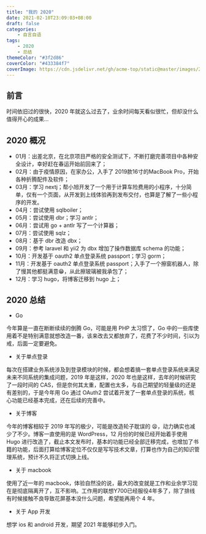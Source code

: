 ```yaml
---
title: "我的 2020"
date: 2021-02-10T23:09:03+08:00
draft: false
categories:
    - 自言自语
tags:
    - 2020
    - 总结
themeColor: "#3f2d86"
coverColor: "#433384f7"
coverImage: https://cdn.jsdelivr.net/gh/acme-top/static@master/images/2021/04/20210410230918-cover.png;%20charset=utf-8
---
```


## 前言

时间依旧过的很快，2020 年就这么过去了，业余时间每天看似很忙，但却没什么值得开心的成果...


## 2020 概况

- 01月：出差北京，在北京项目严格的安全测试下，不断打磨完善项目中各种安全设计，幸好赶在春运开始前回来了；
- 02月：由于疫情原因，在家办公，入手了 2019款16寸的MacBook Pro，开始各种折腾配件及软件；
- 03月：学习 nextj；帮小旭开发了一个用于计算车险费用的小程序，十分简单，仅有一个页面，从开发到上线体验再到发布交付，也算是了解了一些小程序的开发。
- 04月：尝试使用 sqlboiler；
- 05月：尝试使用 dbr；学习 antlr；
- 06月：尝试用 go + antlr 写了一个计算器；
- 07月：尝试使用 sqlz；
- 08月：基于 dbr 改造 dbx；
- 09月：参考 laravel 和 yii2 为 dbx 增加了操作数据库 schema 的功能；
- 10月：开发基于 oauth2 单点登录系统 passport；学习 gorm；
- 11月：开发基于 oauth2 单点登录系统 passport；入手了一个擦窗机器人，除了慢其他都挺满意😁，从此擦玻璃被我承包了；
- 12月：学习 hugo，将博客迁移到 hugo 上；

## 2020 总结

- Go

今年算是一直在断断续续的倒腾 Go，可能是用 PHP 太习惯了，Go 中的一些库使用着不是特别满意就想改造一番，该来改去又都放弃了，花费了不少时间，引以为戒，后面一定要避免。

- 关于单点登录

每次在搭建业务系统涉及到登录模块的时候，都会想着搞一套单点登录系统来满足未来不同系统的集成问题，2019 年是这样，2020 年也是这样，去年的时候研究了一段时间的 CAS，但是奈何其太重，配置也太多，与自己期望的轻量级的还是有差别的，于是今年用 Go 通过 OAuth2 尝试着开发了一套单点登录的系统，核心功能已经基本完成，还在后续的完善中。

- 关于博客

今年的博客相较于 2019 年写的极少，可能是改造轮子耽误的 😫，动力确实也减少了不少。博客一直使用的是 WordPress，12 月份的时候已经开始着手使用 Hugo 进行改造了，截止本文发布时，基本的功能已经全部迁移完成，也增加了书籍的功能，后面打算给博客定位不仅仅是写写技术文章，打算也作为自己的知识管理系统，预计不久将正式切换上线。

- 关于 macbook

使用了近一年的 macbook，体验自然没的说，最大的改变就是工作和业余学习现在是彻底隔离开了，互不影响。工作用的联想Y700已经服役4年多了，除了排线有时候接触不良导致花屏基本没什么问题，希望能再用个 4 年。

- 关于 App 开发

想学 ios 和 android 开发，期望 2021 年能够初步入门。

